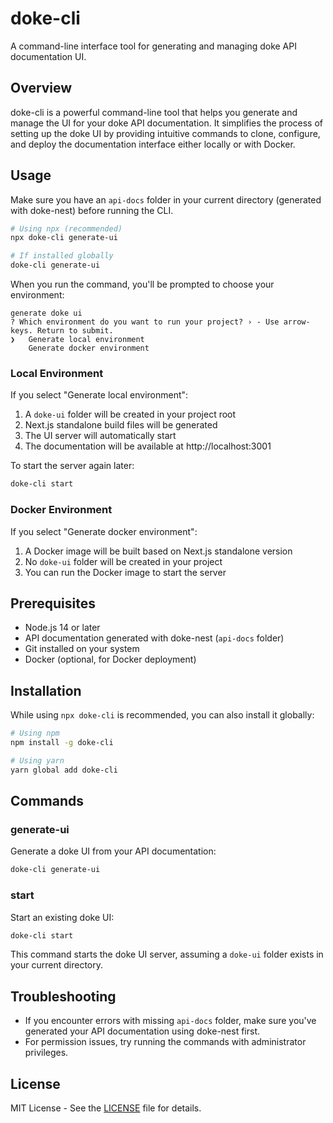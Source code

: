 # doke-cli

A command-line interface tool for generating and managing doke API documentation UI.

## Overview

doke-cli is a powerful command-line tool that helps you generate and manage the UI for your doke API documentation. It simplifies the process of setting up the doke UI by providing intuitive commands to clone, configure, and deploy the documentation interface either locally or with Docker.

## Usage

Make sure you have an `api-docs` folder in your current directory (generated with doke-nest) before running the CLI.

```bash
# Using npx (recommended)
npx doke-cli generate-ui

# If installed globally
doke-cli generate-ui
```

When you run the command, you'll be prompted to choose your environment:

```
generate doke ui
? Which environment do you want to run your project? › - Use arrow-keys. Return to submit.
❯   Generate local environment
    Generate docker environment
```

### Local Environment

If you select "Generate local environment":

1. A `doke-ui` folder will be created in your project root
2. Next.js standalone build files will be generated
3. The UI server will automatically start
4. The documentation will be available at http://localhost:3001

To start the server again later:

```bash
doke-cli start
```

### Docker Environment

If you select "Generate docker environment":

1. A Docker image will be built based on Next.js standalone version
2. No `doke-ui` folder will be created in your project
3. You can run the Docker image to start the server

## Prerequisites

- Node.js 14 or later
- API documentation generated with doke-nest (`api-docs` folder)
- Git installed on your system
- Docker (optional, for Docker deployment)

## Installation

While using `npx doke-cli` is recommended, you can also install it globally:

```bash
# Using npm
npm install -g doke-cli

# Using yarn
yarn global add doke-cli
```

## Commands

### generate-ui

Generate a doke UI from your API documentation:

```bash
doke-cli generate-ui
```

### start

Start an existing doke UI:

```bash
doke-cli start
```

This command starts the doke UI server, assuming a `doke-ui` folder exists in your current directory.

## Troubleshooting

- If you encounter errors with missing `api-docs` folder, make sure you've generated your API documentation using doke-nest first.
- For permission issues, try running the commands with administrator privileges.

## License

MIT License - See the [LICENSE](../../LICENSE) file for details.
